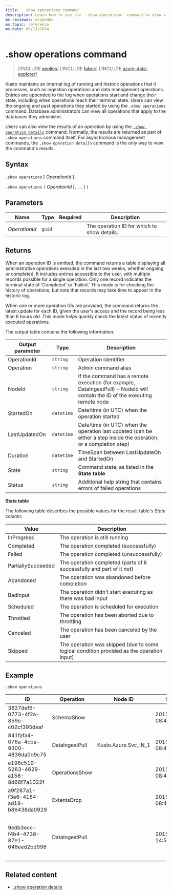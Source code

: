 ```yaml
---
title:  .show operations command
description: Learn how to use the `.show operations` command to view a log of the administrative operations that are currently running or completed.
ms.reviewer: orspodek
ms.topic: reference
ms.date: 08/11/2024
---
```


# .show operations command

> [!INCLUDE [applies](../includes/applies-to-version/applies.md)] [!INCLUDE [fabric](../includes/applies-to-version/fabric.md)] [!INCLUDE [azure-data-explorer](../includes/applies-to-version/azure-data-explorer.md)]

Kusto maintains an internal log of running and historic operations that it processes, such as ingestion operations and data management operations.
Entries are appended to the log when operations start and change their state, including when operations reach their terminal state.
Users can view the ongoing and past operations they started by using the `.show operations` command.
Database administrators can view all operations that apply to the databases they administer.

Users can also view the results of an operation by using the [`.show operation details`](show-operation-details.md)
command. Normally, the results are returned as part of `.show operations` command itself. For asynchronous
management commands, the `.show operation details` command is the only way to view the command's results.

## Syntax

`.show operations` [ *OperationId* ]

`.show operations` `(` *OperationId* [`,` ... ] `)`

## Parameters

|Name|Type|Required|Description|
|--|--|--|--|
| *OperationId* | `guid` | | The operation ID for which to show details.|

## Returns

When an operation ID is omitted, the command returns a table displaying all administrative operations executed in the last two weeks, whether ongoing or completed. It includes entries accessible to the user, with multiple records possible for a single operation. Only one record indicates the terminal state of 'Completed' or 'Failed.' This mode is for checking the history of operations, but note that records may take time to appear in the historic log.

When one or more operation IDs are provided, the command returns the latest update for each ID, given the user's access and the record being less than 6 hours old. This mode helps quickly check the latest status of recently executed operations.

The output table contains the following information:

|Output parameter |Type |Description|
|---|---|---|
|OperationId | `string` |Operation Identifier|
|Operation | `string` |Admin command alias|
|NodeId | `string` |If the command has a remote execution (for example, DataIngestPull) - NodeId will contain the ID of the executing remote node|
|StartedOn | `datetime` |Date/time (in UTC) when the operation started|
|LastUpdatedOn | `datetime` |Date/time (in UTC) when the operation last updated (can be either a step inside the operation, or a completion step)|
|Duration | `datetime` |TimeSpan between LastUpdateOn and StartedOn|
|State | `string` |Command state, as listed in the **State table**|
|Status | `string` |Additional help string that contains errors of failed operations|

**State table**

The following table describes the possible values for the result table's *State* column:

|Value             |Description|
|------------------|-----------|
|InProgress        |The operation is still running|
|Completed         |The operation completed (successfully)|
|Failed            |The operation completed (unsuccessfully)|
|PartiallySucceeded|The operation completed (parts of it successfully and part of it not)|
|Abandoned         |The operation was abandoned before completion|
|BadInput          |The operation didn't start executing as there was bad input|
|Scheduled         |The operation is scheduled for execution|
|Throttled         |The operation has been aborted due to throttling|
|Canceled         |The operation has been canceled by the user|
|Skipped           |The operation was skipped (due to some logical condition provided as the operation input)|

## Example

```kusto
.show operations
```

|ID |Operation |Node ID |Started On |Last Updated On |Duration |State |Status |
|--|--|--|--|--|--|--|--|
|3827def6-0773-4f2a-859e-c02cf395deaf |SchemaShow | |2015-01-06 08:47:01.0000000 |2015-01-06 08:47:01.0000000 |0001-01-01 00:00:00.0000000 |Completed |
|841fafa4-076a-4cba-9300-4836da0d9c75 |DataIngestPull |Kusto.Azure.Svc_IN_1 |2015-01-06 08:47:02.0000000 |2015-01-06 08:48:19.0000000 |0001-01-01 00:01:17.0000000 |Completed |
|e198c519-5263-4629-a158-8d68f7a1022f |OperationsShow | |2015-01-06 08:47:18.0000000 |2015-01-06 08:47:18.0000000 |0001-01-01 00:00:00.0000000 |Completed |
|a9f287a1-f3e6-4154-ad18-b86438da0929 |ExtentsDrop | |2015-01-11 08:41:01.0000000 |0001-01-01 00:00:00.0000000 |0001-01-01 00:00:00.0000000 |InProgress |
|9edb3ecc-f4b4-4738-87e1-648eed2bd998 |DataIngestPull | |2015-01-10 14:57:41.0000000 |2015-01-10 14:57:41.0000000 |0001-01-01 00:00:00.0000000 |Failed |Collection was modified. Enumeration operation may not execute. |

## Related content

* [.show operation details](show-operation-details.md)
